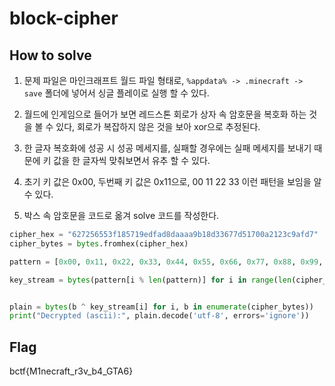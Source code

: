 # block-cipher

## How to solve

1. 문제 파일은 마인크래프트 월드 파일 형태로, `%appdata% -> .minecraft -> save` 폴더에 넣어서 싱글 플레이로 실행 할 수 있다.

2. 월드에 인게임으로 들어가 보면 레드스톤 회로가 상자 속 암호문을 복호화 하는 것을 볼 수 있다, 회로가 복잡하지 않은 것을 보아 xor으로 추정된다. 

3. 한 글자 복호화에 성공 시 성공 메세지를, 실패할 경우에는 실패 메세지를 보내기 때문에 키 값을 한 글자씩 맞춰보면서 유추 할 수 있다.

4. 초기 키 값은 0x00, 두번째 키 값은 0x11으로, 00 11 22 33 이런 패턴을 보임을 알 수 있다.

5. 박스 속 암호문을 코드로 옮겨 solve 코드를 작성한다.

```py
cipher_hex = "627256553f185719edfad8daaaa9b18d33677d51700a2123c9afd7"
cipher_bytes = bytes.fromhex(cipher_hex)

pattern = [0x00, 0x11, 0x22, 0x33, 0x44, 0x55, 0x66, 0x77, 0x88, 0x99, 0xaa, 0xbb, 0xcc, 0xdd, 0xee, 0xff]

key_stream = bytes(pattern[i % len(pattern)] for i in range(len(cipher_bytes)))


plain = bytes(b ^ key_stream[i] for i, b in enumerate(cipher_bytes))
print("Decrypted (ascii):", plain.decode('utf-8', errors='ignore'))
```

## Flag
bctf{M1necraft_r3v_b4_GTA6}